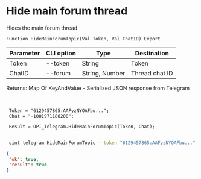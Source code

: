 ﻿---
sidebar_position: 7
---

# Hide main forum thread
 Hides the main forum thread



`Function HideMainForumTopic(Val Token, Val ChatID) Export`

 | Parameter | CLI option | Type | Destination |
 |-|-|-|-|
 | Token | --token | String | Token |
 | ChatID | --forum | String, Number | Thread chat ID |

 
 Returns: Map Of KeyAndValue - Serialized JSON response from Telegram

<br/>




```bsl title="Code example"
 Token = "6129457865:AAFyzNYOAFbu...";
 Chat = "-1001971186208";
 
 Result = OPI_Telegram.HideMainForumTopic(Token, Chat);
```
	


```sh title="CLI command example"
 
 oint telegram HideMainForumTopic --token "6129457865:AAFyzNYOAFbu..." --forum %forum%

```

```json title="Result"
{
 "ok": true,
 "result": true
}
```
